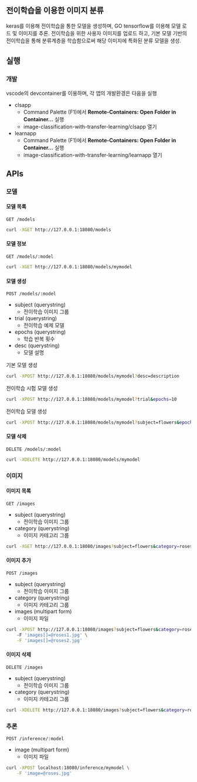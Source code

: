 ## 전이학습을 이용한 이미지 분류

keras를 이용해 전이학습을 통한 모델을 생성하며, GO tensorflow를 이용해 모델 로드 및 이미지를 추론.
전이학습을 위한 사용자 이미지를 업로드 하고, 기본 모델 기반의 전이학습을 통해 분류계층을 학습함으로써 해당 이미지에 특화된 분류 모델을 생성.

## 실행

### 개발

vscode의 devcontainer를 이용하며, 각 앱의 개발환경은 다음을 실행

- clsapp
  - Command Palette (F1)에서 **Remote-Containers: Open Folder in Container...** 실행
  - image-classification-with-transfer-learning/clsapp 열기
- learnapp
  - Command Palette (F1)에서 **Remote-Containers: Open Folder in Container...** 실행
  - image-classification-with-transfer-learning/learnapp 열기

## APIs

### 모델

#### 모델 목록

`GET /models`

```sh
curl -XGET http://127.0.0.1:18080/models
```

#### 모델 정보

`GET /models/:model`

```sh
curl -XGET http://127.0.0.1:18080/models/mymodel
```

#### 모델 생성

`POST /models/:model`

- subject (querystring)
  - 전이학습 이미지 그룹
- trial (querystring)
  - 전이학습 예제 모델
- epochs (querystring)
  - 학습 반복 횟수
- desc (querystring)
  - 모델 설명

기본 모델 생성

```sh
curl -XPOST http://127.0.0.1:18080/models/mymodel?desc=description
```

전이학습 시험 모델 생성

```sh
curl -XPOST http://127.0.0.1:18080/models/mymodel?trial&epochs=10
```

전이학습 모델 생성

```sh
curl -XPOST http://127.0.0.1:18080/models/mymodel?subject=flowers&epochs=10
```

#### 모델 삭제

`DELETE /models/:model`

```sh
curl -XDELETE http://127.0.0.1:18080/models/mymodel
```

### 이미지

#### 이미지 목록

`GET /images`

- subject (querystring)
  - 전이학습 이미지 그룹
- category (querystring)
  - 이미지 카테고리 그룹

```sh
curl -XGET http://127.0.0.1:18080/images?subject=flowers&category=roses
```

#### 이미지 추가

`POST /images`

- subject (querystring)
  - 전이학습 이미지 그룹
- category (querystring)
  - 이미지 카테고리 그룹
- images (multipart form)
  - 이미지 파일

```sh
curl -XPOST http://127.0.0.1:18080/images?subject=flowers&category=roses \
    -F 'images[]=@roses1.jpg' \
    -F 'images[]=@roses2.jpg'
```

#### 이미지 삭제

`DELETE /images`

- subject (querystring)
  - 전이학습 이미지 그룹
- category (querystring)
  - 이미지 카테고리 그룹

```sh
curl -XDELETE http://127.0.0.1:18080/images?subject=flowers&category=roses
```

### 추론

`POST /inference/:model`

- image (multipart form)
  - 이미지 파일

```sh
curl -XPOST localhost:18080/inference/mymodel \
    -F 'image=@roses.jpg'
```
